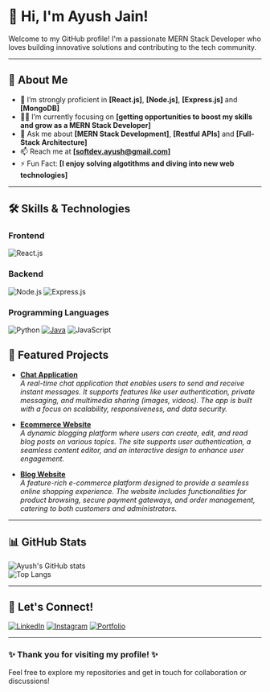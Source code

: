# 👋 Hi, I'm Ayush Jain!

Welcome to my GitHub profile! I'm a passionate MERN Stack Developer who loves building innovative solutions and contributing to the tech community.

---

## 🚀 About Me
- 🌱 I’m strongly proficient in **[React.js]**, **[Node.js]**, **[Express.js]** and **[MongoDB]**
- 👨‍💻 I’m currently focusing on **[getting opportunities to boost my skills and grow as a MERN Stack Developer]**
- 💬 Ask me about **[MERN Stack Development]**, **[Restful APIs]** and **[Full-Stack Architecture]**
- 📫 Reach me at **[softdev.ayush@gmail.com]**
- ⚡ Fun Fact: **[I enjoy solving algotithms and diving into new web technologies]**

---

## 🛠️ Skills & Technologies

### Frontend
![React.js](https://img.shields.io/badge/-React-61DAFB?logo=react&logoColor=black&style=flat)

### Backend
![Node.js](https://img.shields.io/badge/-Node.js-339933?logo=node.js&logoColor=white&style=flat)
![Express.js](https://img.shields.io/badge/-Express.js-000000?logo=express&logoColor=white&style=flat)

### Programming Languages
![Python](https://img.shields.io/badge/-Python-3776AB?logo=python&logoColor=white&style=flat)
[![Java](https://img.shields.io/badge/-Java-007396?logo=java&logoColor=white&style=flat)](https://www.oracle.com/java/)
![JavaScript](https://img.shields.io/badge/-JavaScript-F7DF1E?logo=javascript&logoColor=black&style=flat)

## 🌟 Featured Projects
- [**Chat Application**](https://github.com/ayushjain1306/Chat-App.git)  
  *A real-time chat application that enables users to send and receive instant messages. It supports features like user authentication, private messaging, and multimedia sharing (images, videos). The app is built with a focus on scalability, responsiveness, and data security.*
  
- [**Ecommerce Website**](https://github.com/ayushjain1306/Ecommerce-Web.git)  
  *A dynamic blogging platform where users can create, edit, and read blog posts on various topics. The site supports user authentication, a seamless content editor, and an interactive design to enhance user engagement.*

- [**Blog Website**](https://github.com/ayushjain1306/Blog-Website.git)  
  *A feature-rich e-commerce platform designed to provide a seamless online shopping experience. The website includes functionalities for product browsing, secure payment gateways, and order management, catering to both customers and administrators.*

---

## 📊 GitHub Stats
![Ayush's GitHub stats](https://github-readme-stats.vercel.app/api?username=ayushjain1306&show_icons=true&theme=radical)  
![Top Langs](https://github-readme-stats.vercel.app/api/top-langs/?username=ayushjain1306&layout=compact&theme=radical)

---

## 🤝 Let's Connect!
[![LinkedIn](https://img.shields.io/badge/-LinkedIn-blue?logo=linkedin&logoColor=white&style=flat)](https://www.linkedin.com/in/ayushjain6112)
[![Instagram](https://img.shields.io/badge/-Instagram-E4405F?logo=instagram&logoColor=white&style=flat)](https://www.instagram.com/ashu__1306_)
[![Portfolio](https://img.shields.io/badge/-Portfolio-orange?logo=firefox&logoColor=white&style=flat)](https://developer-ayush.vercel.app)

---

### ✨ Thank you for visiting my profile! ✨
Feel free to explore my repositories and get in touch for collaboration or discussions!
